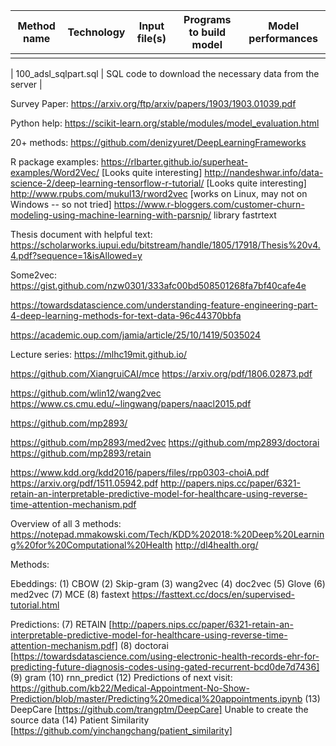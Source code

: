 
| Method name | Technology | Input file(s) | Programs to build model | Model performances |
| --- | --- | --- | --- | --- |
|   |  |  |  |  |


| 100_adsl_sqlpart.sql | SQL code to download the necessary data from the server |

Survey Paper:
https://arxiv.org/ftp/arxiv/papers/1903/1903.01039.pdf

Python help:
https://scikit-learn.org/stable/modules/model_evaluation.html

20+ methods:
https://github.com/denizyuret/DeepLearningFrameworks

R package examples:
https://rlbarter.github.io/superheat-examples/Word2Vec/ [Looks quite interesting]
http://nandeshwar.info/data-science-2/deep-learning-tensorflow-r-tutorial/ [Looks quite interesting]
http://www.rpubs.com/mukul13/rword2vec [works on Linux, may not on Windows -- so not tried]
https://www.r-bloggers.com/customer-churn-modeling-using-machine-learning-with-parsnip/
library fastrtext

Thesis document with helpful text:
https://scholarworks.iupui.edu/bitstream/handle/1805/17918/Thesis%20v4.4.pdf?sequence=1&isAllowed=y

Some2vec:
https://gist.github.com/nzw0301/333afc00bd508501268fa7bf40cafe4e

https://towardsdatascience.com/understanding-feature-engineering-part-4-deep-learning-methods-for-text-data-96c44370bbfa

https://academic.oup.com/jamia/article/25/10/1419/5035024

Lecture series:
https://mlhc19mit.github.io/


https://github.com/XiangruiCAI/mce
https://arxiv.org/pdf/1806.02873.pdf

https://github.com/wlin12/wang2vec
https://www.cs.cmu.edu/~lingwang/papers/naacl2015.pdf

https://github.com/mp2893/

https://github.com/mp2893/med2vec
https://github.com/mp2893/doctorai
https://github.com/mp2893/retain

https://www.kdd.org/kdd2016/papers/files/rpp0303-choiA.pdf
https://arxiv.org/pdf/1511.05942.pdf
http://papers.nips.cc/paper/6321-retain-an-interpretable-predictive-model-for-healthcare-using-reverse-time-attention-mechanism.pdf

Overview of all 3 methods:
https://notepad.mmakowski.com/Tech/KDD%202018:%20Deep%20Learning%20for%20Computational%20Health
http://dl4health.org/

Methods:

Ebeddings:
(1) CBOW
(2) Skip-gram
(3) wang2vec
(4) doc2vec
(5) Glove
(6) med2vec
(7) MCE
(8) fastext https://fasttext.cc/docs/en/supervised-tutorial.html

Predictions:
(7) RETAIN [http://papers.nips.cc/paper/6321-retain-an-interpretable-predictive-model-for-healthcare-using-reverse-time-attention-mechanism.pdf]
(8) doctorai [https://towardsdatascience.com/using-electronic-health-records-ehr-for-predicting-future-diagnosis-codes-using-gated-recurrent-bcd0de7d7436]
(9) gram
(10) rnn_predict
(12) Predictions of next visit: https://github.com/kb22/Medical-Appointment-No-Show-Prediction/blob/master/Predicting%20medical%20appointments.ipynb
(13) DeepCare [https://github.com/trangptm/DeepCare] Unable to create the source data
(14) Patient Similarity [https://github.com/yinchangchang/patient_similarity]
